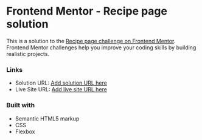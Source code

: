 # Frontend Mentor - Recipe page solution

This is a solution to the [Recipe page challenge on Frontend Mentor](https://www.frontendmentor.io/challenges/recipe-page-KiTsR8QQKm). Frontend Mentor challenges help you improve your coding skills by building realistic projects.

### Links

- Solution URL: [Add solution URL here](https://github.com/luisamrv/Practice-FM-RecipePage)
- Live Site URL: [Add live site URL here](https://your-live-site-url.com)

### Built with

- Semantic HTML5 markup
- CSS
- Flexbox

